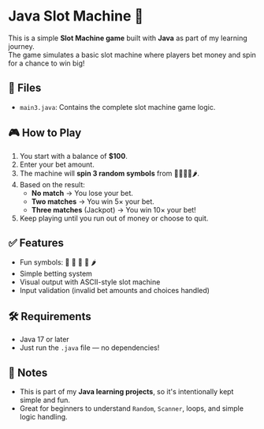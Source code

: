 # Java Slot Machine 🎰

This is a simple **Slot Machine game** built with **Java** as part of my learning journey.  
The game simulates a basic slot machine where players bet money and spin for a chance to win big!

## 📂 Files

- `main3.java`: Contains the complete slot machine game logic.

## 🎮 How to Play

1. You start with a balance of **$100**.
2. Enter your bet amount.
3. The machine will **spin 3 random symbols** from 🍉🍎🍒🍓🌶️.
4. Based on the result:
   - **No match** → You lose your bet.
   - **Two matches** → You win 5× your bet.
   - **Three matches** (Jackpot) → You win 10× your bet!
5. Keep playing until you run out of money or choose to quit.

## ✅ Features

- Fun symbols: 🍉 🍎 🍒 🍓 🌶️
- Simple betting system
- Visual output with ASCII-style slot machine
- Input validation (invalid bet amounts and choices handled)

## 🛠 Requirements

- Java 17 or later
- Just run the `.java` file — no dependencies!

## 🧠 Notes

- This is part of my **Java learning projects**, so it's intentionally kept simple and fun.
- Great for beginners to understand `Random`, `Scanner`, loops, and simple logic handling.

